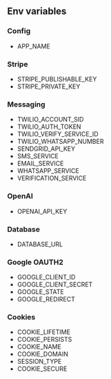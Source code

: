 ## Env variables

### Config
- APP_NAME
### Stripe
- STRIPE_PUBLISHABLE_KEY
- STRIPE_PRIVATE_KEY

### Messaging
- TWILIO_ACCOUNT_SID
- TWILIO_AUTH_TOKEN
- TWILIO_VERIFY_SERVICE_ID
- TWILIO_WHATSAPP_NUMBER
- SENDGRID_API_KEY
- SMS_SERVICE
- EMAIL_SERVICE
- WHATSAPP_SERVICE
- VERIFICATION_SERVICE

### OpenAI
- OPENAI_API_KEY

### Database
- DATABASE_URL

### Google OAUTH2
- GOOGLE_CLIENT_ID
- GOOGLE_CLIENT_SECRET
- GOOGLE_STATE
- GOOGLE_REDIRECT

### Cookies
- COOKIE_LIFETIME
- COOKIE_PERSISTS
- COOKIE_NAME
- COOKIE_DOMAIN
- SESSION_TYPE
- COOKIE_SECURE